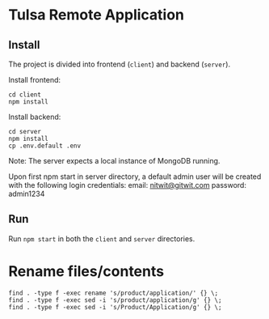 Tulsa Remote Application
========================



Install
-------

The project is divided into frontend (`client`) and backend (`server`).

Install frontend:
```
cd client
npm install
```

Install backend:
```
cd server
npm install
cp .env.default .env
```

Note: The server expects a local instance of MongoDB running.

Upon first npm start in server directory, a default admin user will be created with the following login credentials:
email: nitwit@gitwit.com
password: admin1234


Run
---

Run `npm start` in both the `client` and `server` directories.


# Rename files/contents
```
find . -type f -exec rename 's/product/application/' {} \;
find . -type f -exec sed -i 's/product/application/g' {} \;
find . -type f -exec sed -i 's/Product/Application/g' {} \;
```

